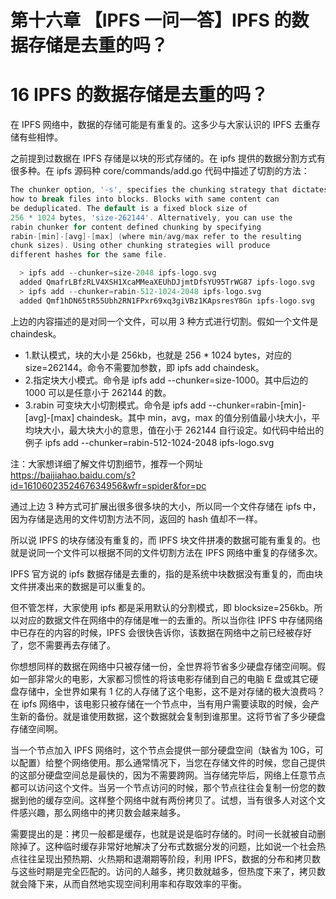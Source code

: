 # 第十六章 【IPFS 一问一答】IPFS 的数据存储是去重的吗？

# 16 IPFS 的数据存储是去重的吗？

在 IPFS 网络中，数据的存储可能是有重复的。这多少与大家认识的 IPFS 去重存储有些相悖。

之前提到过数据在 IPFS 存储是以块的形式存储的。在 ipfs 提供的数据分割方式有很多种。在 ipfs 源码种 core/commands/add.go 代码中描述了切割的方法：

```go
The chunker option, '-s', specifies the chunking strategy that dictates
how to break files into blocks. Blocks with same content can
be deduplicated. The default is a fixed block size of
256 * 1024 bytes, 'size-262144'. Alternatively, you can use the
rabin chunker for content defined chunking by specifying
rabin-[min]-[avg]-[max] (where min/avg/max refer to the resulting
chunk sizes). Using other chunking strategies will produce
different hashes for the same file.

  > ipfs add --chunker=size-2048 ipfs-logo.svg
  added QmafrLBfzRLV4XSH1XcaMMeaXEUhDJjmtDfsYU95TrWG87 ipfs-logo.svg
  > ipfs add --chunker=rabin-512-1024-2048 ipfs-logo.svg
  added Qmf1hDN65tR55Ubh2RN1FPxr69xq3giVBz1KApsresY8Gn ipfs-logo.svg
```

上边的内容描述的是对同一个文件，可以用 3 种方式进行切割。假如一个文件是 chaindesk。

*   1.默认模式，块的大小是 256kb，也就是 256 * 1024 bytes，对应的 size=262144。命令不需要加参数，即 ipfs add chaindesk。
*   2.指定块大小模式。命令是 ipfs add --chunker=size-1000。其中后边的 1000 可以是任意小于 262144 的数。
*   3.rabin 可变块大小切割模式。命令是 ipfs add --chunker=rabin-[min]-[avg]-[max] chaindesk。其中 min，avg，max 的值分别值最小块大小，平均块大小，最大块大小的意思，值在小于 262144 自行设定。如代码中给出的例子 ipfs add --chunker=rabin-512-1024-2048 ipfs-logo.svg

注：大家想详细了解文件切割细节，推荐一个网址 https://baijiahao.baidu.com/s?id=1610602352467634956&wfr=spider&for=pc

通过上边 3 种方式可扩展出很多很多块的大小，所以同一个文件存储在 ipfs 中，因为存储是选用的文件切割方法不同，返回的 hash 值却不一样。

所以说 IPFS 的块存储没有重复的，而 IPFS 块文件拼凑的数据可能有重复的。也就是说同一个文件可以根据不同的文件切割方法在 IPFS 网络中重复的存储多次。

IPFS 官方说的 ipfs 数据存储是去重的，指的是系统中块数据没有重复的，而由块文件拼凑出来的数据是可以重复的。

但不管怎样，大家使用 ipfs 都是采用默认的分割模式，即 blocksize=256kb。所以对应的数据文件在网络中的存储是唯一的去重的。所以当你往 IPFS 中存储网络中已存在的内容的时候，IPFS 会很快告诉你，该数据在网络中之前已经被存好了，您不需要再去存储了。

你想想同样的数据在网络中只被存储一份，全世界将节省多少硬盘存储空间啊。假如一部非常火的电影，大家都习惯性的将该电影存储到自己的电脑 E 盘或其它硬盘存储中，全世界如果有 1 亿的人存储了这个电影，这不是对存储的极大浪费吗？在 ipfs 网络中，该电影只被存储在一个节点中，当有用户需要读取的时候，会产生新的备份。就是谁使用数据，这个数据就会复制到谁那里。这将节省了多少硬盘存储空间啊。

当一个节点加入 IPFS 网络时，这个节点会提供一部分硬盘空间（缺省为 10G，可以配置）给整个网络使用。那么通常情况下，当您在存储文件的时候，您自己提供的这部分硬盘空间总是最快的，因为不需要跨网。当存储完毕后，网络上任意节点都可以访问这个文件。当另一个节点访问的时候，那个节点往往会复制一份您的数据到他的缓存空间。这样整个网络中就有两份拷贝了。试想，当有很多人对这个文件感兴趣，那么网络中的拷贝数会越来越多。

需要提出的是：拷贝一般都是缓存，也就是说是临时存储的。时间一长就被自动删除掉了。这种临时缓存非常好地解决了分布式数据分发的问题，比如说一个社会热点往往呈现出预热期、火热期和退潮期等阶段，利用 IPFS，数据的分布和拷贝数与这些时期是完全匹配的。访问的人越多，拷贝数就越多，但热度下来了，拷贝数就会降下来，从而自然地实现空间利用率和存取效率的平衡。